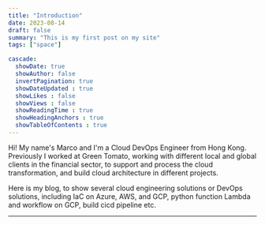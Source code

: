 ```yaml
---
title: "Introduction"
date: 2023-08-14
draft: false
summary: "This is my first post on my site"
tags: ["space"]

cascade:
  showDate: true
  showAuthor: false
  invertPagination: true
  showDateUpdated : true
  showLikes : false
  showViews : false
  showReadingTime : true
  showHeadingAnchors : true
  showTableOfContents : true
---
```


Hi! My name's Marco and I'm a Cloud DevOps Engineer from Hong Kong. Previously I worked at Green Tomato, working with different local and global clients in the financial sector, to support and process the cloud transformation, and build cloud architecture in different projects.

Here is my blog, to show several cloud engineering solutions or DevOps solutions, including IaC on Azure, AWS, and GCP, python function Lambda and workflow on GCP, build cicd pipeline etc. 

---